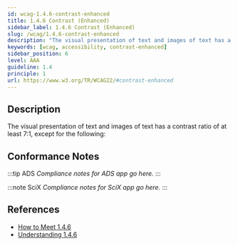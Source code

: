 ```yaml
---
id: wcag-1.4.6-contrast-enhanced
title: 1.4.6 Contrast (Enhanced)
sidebar_label: 1.4.6 Contrast (Enhanced)
slug: /wcag/1.4.6-contrast-enhanced
description: "The visual presentation of text and images of text has a contrast ratio of at least 7:1, except for the following: "
keywords: [wcag, accessibility, contrast-enhanced]
sidebar_position: 6
level: AAA
guideline: 1.4
principle: 1
url: https://www.w3.org/TR/WCAG22/#contrast-enhanced
---
```


## Description

The visual presentation of text and images of text has a contrast ratio of at least 7:1, except for the following: 

## Conformance Notes

:::tip ADS
_Compliance notes for ADS app go here._
:::

:::note SciX
_Compliance notes for SciX app go here._
:::

## References

- [How to Meet 1.4.6](https://www.w3.org/WAI/WCAG22/quickref/#contrast-enhanced)
- [Understanding 1.4.6](https://www.w3.org/WAI/WCAG22/Understanding/contrast-enhanced.html)


